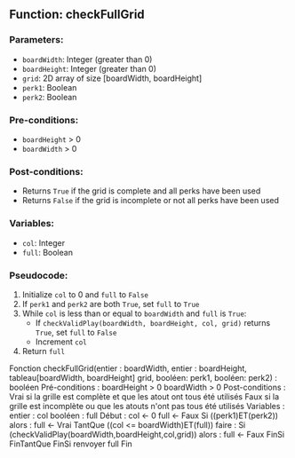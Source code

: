 ## Function: checkFullGrid

### Parameters:
- `boardWidth`: Integer (greater than 0)
- `boardHeight`: Integer (greater than 0)
- `grid`: 2D array of size [boardWidth, boardHeight]
- `perk1`: Boolean
- `perk2`: Boolean

### Pre-conditions:
- `boardHeight` > 0
- `boardWidth` > 0

### Post-conditions:
- Returns `True` if the grid is complete and all perks have been used
- Returns `False` if the grid is incomplete or not all perks have been used

### Variables:
- `col`: Integer
- `full`: Boolean

### Pseudocode:
1. Initialize `col` to 0 and `full` to `False`
2. If `perk1` and `perk2` are both `True`, set `full` to `True`
3. While `col` is less than or equal to `boardWidth` and `full` is `True`:
   - If `checkValidPlay(boardWidth, boardHeight, col, grid)` returns `True`, set `full` to `False`
   - Increment `col`
4. Return `full`


Fonction checkFullGrid(entier : boardWidth, entier : boardHeight, tableau[boardWidth, boardHeight] grid, booléen: perk1, booléen: perk2) : booléen
Pré-conditions : 
	boardHeight > 0
	boardWidth > 0
Post-conditions :
	Vrai si la grille est complète et que les atout ont tous été utilisés
	Faux si la grille est incomplète ou que les atouts n'ont pas tous été utilisés
Variables :
	entier : col
	booléen : full
Début :
	col <- 0
  	full <- Faux
  	Si ((perk1)ET(perk2)) alors :
   		full <- Vrai
    		TantQue ((col <= boardWidth)ET(full)) faire :
      			Si (checkValidPlay(boardWidth,boardHeight,col,grid)) alors :
        			full <- Faux
			FinSi
		FinTantQue
	FinSi
  	renvoyer full
Fin
